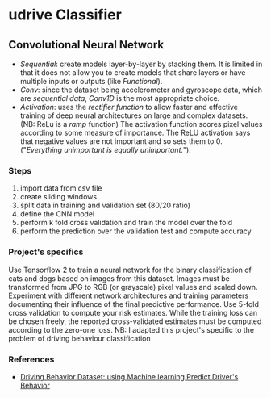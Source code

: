 # udrive Classifier

## Convolutional Neural Network

- _Sequential_: create models layer-by-layer by stacking them. It is limited in that it does not allow you to create models that share layers or have multiple inputs or outputs (like _Functional_).
- _Conv_: since the dataset being accelerometer and gyroscope data, which are _sequential data_, _Conv1D_ is the most appropriate choice.
- _Activation_: uses the _rectifier function_ to  allow faster and effective training of deep neural architectures on large and complex datasets. (NB: ReLu is a _ramp_ function)
    The activation function scores pixel values according to some measure of importance. The ReLU activation says that negative values are not important and so sets them to 0. ("_Everything unimportant is equally unimportant._").



### Steps 
1. import data from csv file 
2. create sliding windows 
3. split data in training and validation set (80/20 ratio)
4. define the CNN model 
5. perform k fold cross validation and train the model over the fold 
6. perform the prediction over the validation test and compute accuracy


### Project's specifics 
Use Tensorflow 2 to train a neural network for the binary classification of cats and dogs based on images from this dataset. Images must be transformed from JPG to RGB (or grayscale) pixel values and scaled down. Experiment with different network architectures and training parameters documenting their influence of the final predictive performance. Use 5-fold cross validation to compute your risk estimates. While the training loss can be chosen freely, the reported cross-validated estimates must be computed according to the zero-one loss.
NB: I adapted this project's specific to the problem of driving behaviour classification
### References
- [Driving Behavior Dataset: using Machine learning Predict Driver's Behavior](https://www.kaggle.com/datasets/shashwatwork/driving-behavior-dataset?resource=download)